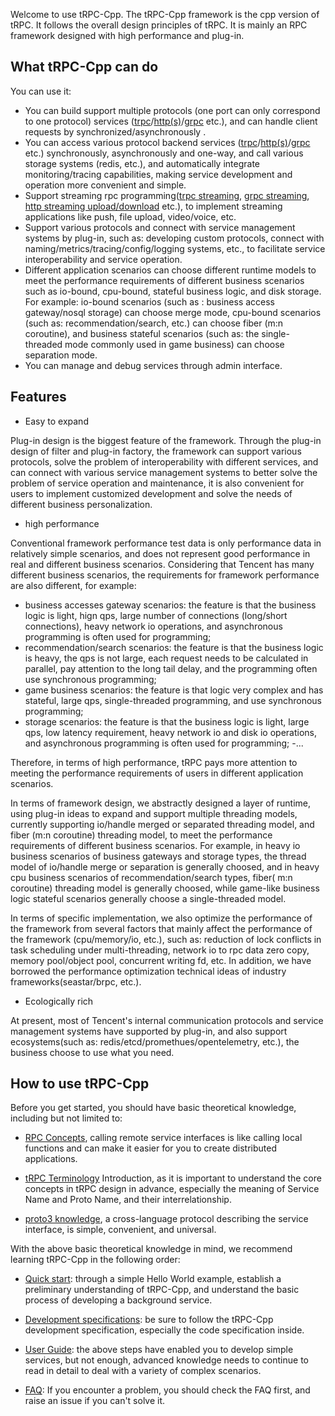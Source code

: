 
Welcome to use tRPC-Cpp. The tRPC-Cpp framework is the cpp version of tRPC. It follows the overall design principles of tRPC. It is mainly an RPC framework designed with high performance and plug-in.

## What tRPC-Cpp can do

You can use it:
- You can build support multiple protocols (one port can only correspond to one protocol) services ([trpc](https://github.com/trpc-group/trpc-cpp/blob/main/docs/en/trpc_protocol_service.md)/[http(s)](https://github.com/trpc-group/trpc-cpp/blob/main/docs/en/http_protocol_service.md)/[grpc](https://github.com/trpc-group/trpc-cpp/blob/main/docs/en/grpc_protocol_service.md) etc.), and can handle client requests by synchronized/asynchronously .
- You can access various protocol backend services ([trpc](https://github.com/trpc-group/trpc-cpp/blob/main/docs/en/trpc_protocol_client.md)/[http(s)](https://github.com/trpc-group/trpc-cpp/blob/main/docs/en/http_protocol_client.md)/[grpc](https://github.com/trpc-group/trpc-cpp/blob/main/docs/en/grpc_protocol_client.md) etc.) synchronously, asynchronously and one-way, and call various storage systems (redis, etc.), and automatically integrate monitoring/tracing capabilities, making service development and operation more convenient and simple.
- Support streaming rpc programming([trpc streaming](https://github.com/trpc-group/trpc-cpp/blob/main/docs/en/trpc_protocol_streaming_service.md), [grpc streaming](https://github.com/trpc-group/trpc-cpp/blob/main/docs/en/grpc_protocol_streaming_service.md), [http streaming upload/download](https://github.com/trpc-group/trpc-cpp/blob/main/docs/en/http_protocol_upload_download_service.md) etc.), to implement streaming applications like push, file upload, video/voice, etc.
- Support various protocols and connect with service management systems by plug-in, such as: developing custom protocols, connect with naming/metrics/tracing/config/logging systems, etc., to facilitate service interoperability and service operation.
- Different application scenarios can choose different runtime models to meet the performance requirements of different business scenarios such as io-bound, cpu-bound, stateful business logic, and disk storage. For example: io-bound scenarios (such as : business access gateway/nosql storage) can choose merge mode, cpu-bound scenarios (such as: recommendation/search, etc.) can choose fiber (m:n coroutine), and business stateful scenarios (such as: the single-threaded mode commonly used in game business) can choose separation mode.
- You can manage and debug services through admin interface.


## Features

- Easy to expand

Plug-in design is the biggest feature of the framework. Through the plug-in design of filter and plug-in factory, the framework can support various protocols, solve the problem of interoperability with different services, and can connect with various service management systems to better solve the problem of service operation and maintenance, it is also convenient for users to implement customized development and solve the needs of different business personalization.

- high performance

Conventional framework performance test data is only performance data in relatively simple scenarios, and does not represent good performance in real and different business scenarios. Considering that Tencent has many different business scenarios, the requirements for framework performance are also different, for example:
- business accesses gateway scenarios: the feature is that the business logic is light, hign qps, large number of connections (long/short connections), heavy network io operations, and asynchronous programming is often used for programming;
- recommendation/search scenarios: the feature is that the business logic is heavy, the qps is not large, each request needs to be calculated in parallel, pay attention to the long tail delay, and the programming often use synchronous programming;
- game business scenarios: the feature is that logic very complex and  has stateful, large qps, single-threaded programming, and use synchronous programming;
- storage scenarios:  the feature is that the business logic is light, large qps, low latency requirement, heavy network io and disk io operations, and asynchronous programming is often used for programming;
-...

Therefore, in terms of high performance, tRPC pays more attention to meeting the performance requirements of users in different application scenarios.

In terms of framework design, we abstractly designed a layer of runtime, using plug-in ideas to expand and support multiple threading models, currently supporting io/handle merged or separated threading model, and fiber (m:n coroutine) threading model, to meet the performance requirements of different business scenarios. For example, in heavy io business scenarios of business gateways and storage types, the thread model of io/handle merge or separation is generally choosed, and in heavy cpu business scenarios of recommendation/search types, fiber( m:n coroutine) threading model is generally choosed, while game-like business logic stateful scenarios generally choose a single-threaded model.

In terms of specific implementation, we also optimize the performance of the framework from several factors that mainly affect the performance of the framework (cpu/memory/io, etc.), such as: reduction of lock conflicts in task scheduling under multi-threading, network io to rpc data zero copy, memory pool/object pool, concurrent writing fd, etc. In addition, we have borrowed the performance optimization technical ideas of industry frameworks(seastar/brpc, etc.).

- Ecologically rich

At present, most of Tencent's internal communication protocols and service management systems have supported by plug-in, and also support ecosystems(such as: redis/etcd/promethues/opentelemetry, etc.), the business choose to use what you need.

## How to use tRPC-Cpp

Before you get started, you should have basic theoretical knowledge, including but not limited to:
- [RPC Concepts](https://cloud.tencent.com/developer/article/1343888), calling remote service interfaces is like calling local functions and can make it easier for you to create distributed applications.

- [tRPC Terminology](https://github.com/trpc-group/trpc/blob/main/docs/en/terminology.md) Introduction, as it is important to understand the core concepts in tRPC design in advance, especially the meaning of Service Name and Proto Name, and their interrelationship.

- [proto3 knowledge](https://developers.google.com/protocol-buffers/docs/proto3), a cross-language protocol describing the service interface, is simple, convenient, and universal.

With the above basic theoretical knowledge in mind, we recommend learning tRPC-Cpp in the following order:

- [Quick start](quick_start.md): through a simple Hello World example, establish a preliminary understanding of tRPC-Cpp, and understand the basic process of developing a background service.

- [Development specifications](../../DEVELOP_SPECIFICATIONS.md): be sure to follow the tRPC-Cpp development specification, especially the code specification inside.

- [User Guide](../README.md): the above steps have enabled you to develop simple services, but not enough, advanced knowledge needs to continue to read in detail to deal with a variety of complex scenarios.

- [FAQ](): If you encounter a problem, you should check the FAQ first, and raise an issue if you can't solve it.
